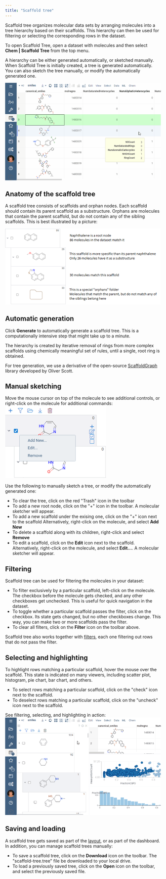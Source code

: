 ```yaml
---
title: "Scaffold tree"
---
```


Scaffold tree organizes molecular data sets by arranging molecules into 
a tree hierarchy based on their scaffolds. This hierarchy can then be used 
for filtering or selecting the corresponding rows in the dataset.

To open Scaffold Tree, open a dataset with molecules and then select **Chem | Scaffold Tree** 
from the top menu.

A hierarchy can be either generated automatically, or sketched manually.
When Scaffold Tree is initially created, a tree is generated automatically. You can also 
sketch the tree manually, or modify the automatically generated one.

![](scaffold-tree-generate-edit.gif)

## Anatomy of the scaffold tree

A scaffold tree consists of scaffolds and orphan nodes.
Each scaffold should contain its parent scaffold as a substructure.
Orphans are molecules that contain the parent scaffold, but do not contain
any of the sibling scaffolds. This is best illustrated by a picture:

![](scaffold-tree-anatomy.png)

## Automatic generation

Click **Generate** to automatically generate a scaffold tree. This is a 
computationally intensive step that might take up to a minute.

The hierarchy is created by iterative removal of rings from more complex scaffolds 
using chemically meaningful set of rules, until a single, root ring is obtained.

For tree generation, we use a derivative of the open-source
[ScaffoldGraph](https://github.com/UCLCheminformatics/ScaffoldGraph) library
developed by Oliver Scott.

## Manual sketching

Move the mouse cursor on top of the molecule to see additional controls, or right-click
on the molecule for additional commands:
![](scaffold-tree-controls.png)

Use the following to manually sketch a tree, or modify the automatically generated one:
* To clear the tree, click on the red "Trash" icon in the toolbar
* To add a new root node, click on the "+" icon in the toolbar. A molecular sketcher will appear.
* To add a new scaffold under the exising one, click on the "+" icon next to the scaffold
  Alternatively, right-click on the molecule, and select **Add New** 
* To delete a scaffold along with its children, right-click and select **Remove** 
* To edit a scaffold, click on the **Edit** icon next to the scaffold.
  Alternatively, right-click on the molecule, and select **Edit...**. A molecular sketcher will appear.

## Filtering

Scaffold tree can be used for filtering the molecules in your dataset: 

* To filter exclusively by a particular scaffold, left-click on the molecule. The checkbox
  before the molecule gets checked, and any other checkboxes get unchecked. This is useful
  for quick navigation in the dataset. 
* To toggle whether a particular scaffold passes the filter, click on the checkbox.
  Its state gets changed, but no other checkboxes change. This way, you can make two
  or more scaffolds pass the filter.
* To clear all filters, click on the **Filter** icon on the toolbar above.

Scaffold tree also works together with [filters](../../visualize/viewers/filters.md), each one
filtering out rows that do not pass the filter. 

## Selecting and highlighting

To highlight rows matching a particular scaffold, hover the mouse over the scaffold. This state
is indicated on many viewers, including scatter plot, histogram, pie chart, bar chart, and others.

* To select rows matching a particular scaffold, click on the "check" icon next to the scaffold.
* To deselect rows matching a particular scaffold, click on the "uncheck" icon next to the scaffold.

See filtering, selecting, and highlighting in action:
![](scaffold-tree-filter-select.gif)

## Saving and loading

A scaffold tree gets saved as part of the [layout](../../visualize/view-layout.md), or as part
of the dashboard. In addition, you can manage scaffold trees manually:

* To save a scaffold tree, click on the **Download** icon on the toolbar. The "scaffold-tree.tree"
  file be downloaded to your local drive.
* To load a previously saved tree, click on the **Open** icon on the toolbar, and select 
  the previously saved file.